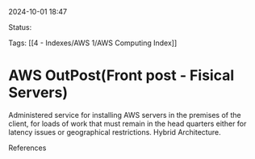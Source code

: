 2024-10-01 18:47

Status:

Tags:
[[4 - Indexes/AWS 1/AWS Computing Index]]
# AWS OutPost(Front post - Fisical Servers)

Administered service for installing AWS servers in the premises of the client, for loads of work that must remain in the head quarters either for latency issues or geographical restrictions. Hybrid Architecture.


References 